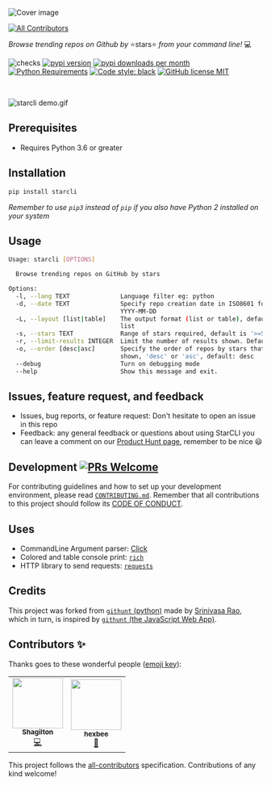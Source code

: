 ![Cover image](https://github.com/hedythedev/starcli/blob/main/starcli-small-cover.png)
<!-- ALL-CONTRIBUTORS-BADGE:START - Do not remove or modify this section -->
[![All Contributors](https://img.shields.io/badge/all_contributors-2-orange.svg?style=flat-square)](#contributors-)
<!-- ALL-CONTRIBUTORS-BADGE:END -->

*Browse trending repos on Github by*
⭐stars⭐
*from your command line!* 💻

![checks](https://github.com/hedythedev/starcli/workflows/checks/badge.svg)
[![pypi version](https://img.shields.io/pypi/v/starcli)](https://pypi.org/project/starcli/)
[![pypi downloads per month](https://img.shields.io/pypi/dm/starcli)](https://pypi.org/project/starcli/)
[![Python Requirements](https://img.shields.io/pypi/pyversions/starcli)](https://pypi.org/project/starcli/)
[![Code style: black](https://img.shields.io/badge/code%20style-black-000000.svg)](https://github.com/psf/black)
[![GitHub license MIT](https://img.shields.io/github/license/hedythedev/starcli.svg)](https://github.com/hedythedev/starcli/blob/main/LICENSE)

<br>

<!--Below is a demo gif-->
![starcli demo.gif](https://github.com/hedythedev/starcli/blob/main/demo.gif)




## Prerequisites

* Requires Python 3.6 or greater

## Installation

```sh
pip install starcli
```
*Remember to use `pip3` instead of `pip` if you also have Python 2 installed on your system*

## Usage

```sh
Usage: starcli [OPTIONS]

  Browse trending repos on GitHub by stars

Options:
  -l, --lang TEXT              Language filter eg: python
  -d, --date TEXT              Specify repo creation date in ISO8601 format
                               YYYY-MM-DD
  -L, --layout [list|table]    The output format (list or table), default is
                               list
  -s, --stars TEXT             Range of stars required, default is '>=50'
  -r, --limit-results INTEGER  Limit the number of results shown. Default: 7
  -o, --order [desc|asc]       Specify the order of repos by stars that is
                               shown, 'desc' or 'asc', default: desc
  --debug                      Turn on debugging mode
  --help                       Show this message and exit.
```

## Issues, feature request, and feedback

* Issues, bug reports, or feature request: Don't hesitate to open an issue in this repo
* Feedback: any general feedback or questions about using StarCLI you can leave a comment 
on our [Product Hunt page](https://www.producthunt.com/posts/starcli), remember to be nice :smiley:


## Development    [![PRs Welcome](https://img.shields.io/badge/PRs-welcome-brightgreen.svg?style=flat-square)](http://makeapullrequest.com)

For contributing guidelines and how to set up your development environment, please 
read [`CONTRIBUTING.md`](https://github.com/hedythedev/starcli/blob/main/CONTRIBUTING.md).
Remember that all contributions to this project should follow its 
[CODE OF CONDUCT](https://github.com/hedythedev/starcli/blob/main/CODE_OF_CONDUCT.md).

## Uses

* CommandLine Argument parser: [Click](https://github.com/pallets/click)
* Colored and table console print: [`rich`](https://github.com/willmcgugan/rich)
* HTTP library to send requests: [`requests`](https://github.com/psf/requests)


## Credits

This project was forked from
[`githunt` (python)](https://github.com/SriNandan33/githunt)
made by [Srinivasa Rao](https://github.com/SriNandan33), which
in turn, is inspired by
[`githunt` (the JavaScript Web App)](https://github.com/kamranahmedse/githunt).


## Contributors ✨

Thanks goes to these wonderful people ([emoji key](https://allcontributors.org/docs/en/emoji-key)):

<!-- ALL-CONTRIBUTORS-LIST:START - Do not remove or modify this section -->
<!-- prettier-ignore-start -->
<!-- markdownlint-disable -->
<table>
  <tr>
    <td align="center"><a href="https://github.com/Shagilton"><img src="https://avatars0.githubusercontent.com/u/21122143?v=4" width="100px;" alt=""/><br /><sub><b>Shagilton</b></sub></a><br /><a href="https://github.com/hedythedev/starcli/commits?author=Shagilton" title="Code">💻</a></td>
    <td align="center"><a href="https://github.com/hexbee"><img src="https://avatars2.githubusercontent.com/u/26668583?v=4" width="100px;" alt=""/><br /><sub><b>hexbee</b></sub></a><br /><a href="https://github.com/hedythedev/starcli/issues?q=author%3Ahexbee" title="Bug reports">🐛</a></td>
  </tr>
</table>

<!-- markdownlint-enable -->
<!-- prettier-ignore-end -->
<!-- ALL-CONTRIBUTORS-LIST:END -->

This project follows the [all-contributors](https://github.com/all-contributors/all-contributors) specification. Contributions of any kind welcome!